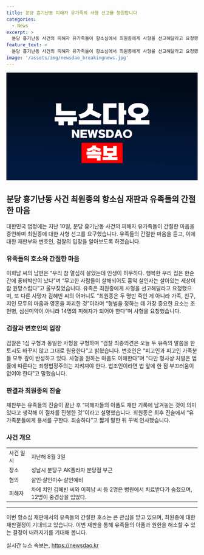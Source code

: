 ```yaml
---
title: 분당 흉기난동 피해자 유가족의 사형 선고를 청원합니다
categories:
  - News
excerpt: >
  분당 흉기난동 사건의 피해자 유가족들이 항소심에서 최원종에게 사형을 선고해달라고 요청했습니다. 피해자의 가족은 각자의 아픔을 담은 진술을 하며 최원종에 대한 엄중한 처벌을 촉구했고, 이에 판사도 눈시울이 붉어지며 유족들의 아픔을 이해하겠다는 의미로 설명했습니다. 최원종의 변호인은 사형을 원하는 가족들의 감정을 이해하나 법률에 따라 죄형법정주의를 지켜야 한다고 주장하며 최원종의 사형을 막기 위한 노력을 기울였습니다. 한편, 검찰은 1심과 동일한 사형을 구형하여 유가족들의 의견을 존중하겠다고 밝혔습니다.
feature_text: >
  분당 흉기난동 사건의 피해자 유가족들이 항소심에서 최원종에게 사형을 선고해달라고 요청했습니다. 피해자의 가족은 각자의 아픔을 담은 진술을 하며 최원종에 대한 엄중한 처벌을 촉구했고, 이에 판사도 눈시울이 붉어지며 유족들의 아픔을 이해하겠다는 의미로 설명했습니다. 최원종의 변호인은 사형을 원하는 가족들의 감정을 이해하나 법률에 따라 죄형법정주의를 지켜야 한다고 주장하며 최원종의 사형을 막기 위한 노력을 기울였습니다. 한편, 검찰은 1심과 동일한 사형을 구형하여 유가족들의 의견을 존중하겠다고 밝혔습니다.
image: '/assets/img/newsdao_breakingnews.jpg'
---
```


<p><img src="/assets/img/newsdao_breakingnews.jpg" alt="flaretime 속보" /></p>

<h2 data-ke-size="size26">분당 흉기난동 사건 최원종의 항소심 재판과 유족들의 간절한 마음</h2>

<p data-ke-size="size16">대한민국 법정에는 지난 10일, 분당 흉기난동 사건의 피해자 유가족들이 간절한 마음을 증언하며 최원종에 대한 사형 선고를 요구했습니다. 유족들의 간절한 마음을 듣고, 이에 대한 재판부와 변호인, 검찰의 입장을 알아보도록 하겠습니다.</p>

<h3 data-ke-size="size24">유족들의 호소와 간절한 마음</h3>

<p data-ke-size="size16">이희남 씨의 남편은 “우리 참 열심히 살았는데 인생이 허무하다. 행복한 우리 집은 한순간에 풍비박산이 났다”며 “무고한 사람들이 살해되어도 흉악 살인자는 살아있는 세상이 참 원망스럽다”고 울부짖었습니다. 유족은 최원종에게 사형을 선고해달라고 요청했으며, 또 다른 사망자 김혜빈 씨의 어머니도 “최원종은 두 명만 죽인 게 아니라 가족, 친구, 지인 모두의 마음과 영혼을 파괴한 것”이라며 “형벌을 정하는 데 가장 중요한 요소는 조현병, 심신미약이 아니라 14명의 피해자가 되어야 한다”며 사형을 요청했습니다.</p>

<h3 data-ke-size="size24">검찰과 변호인의 입장</h3>

<p data-ke-size="size16">검찰은 1심 구형과 동일한 사형을 구형하며 “검찰 최종의견은 오늘 두 유족의 말씀을 한 토시도 바꾸지 않고 그대로 원용한다”고 밝혔습니다. 변호인은 “피고인과 피고인 가족분들 모두 깊이 반성하고 있다. 사형을 원하는 마음도 이해한다”며 “다만 형사상 처벌은 법률에 따른다는 죄형법정주의는 지켜져야 한다. 법조인이라면 법 앞에 한 점 부끄러움이 없어야 한다”고 말했습니다.</p>

<h3 data-ke-size="size24">판결과 최원종의 진술</h3>

<p data-ke-size="size16">재판부는 유족들의 진술이 끝난 후 “피해자들의 아픔도 재판 기록에 남겨놓는 것이 의미 있다고 생각해 이 절차를 진행한 것”이라고 설명했습니다. 최원종은 최후 진술에서 “유가족분들에게 용서를 구한다. 죄송하다”고 짧게 말한 뒤 꾸벅 인사했습니다.</p>

<h3 data-ke-size="size24">사건 개요</h3>

<table>
    <tbody>
        <tr>
            <td>사건 일시</td>
            <td>지난해 8월 3일</td>
        </tr>
        <tr>
            <td>장소</td>
            <td>성남시 분당구 AK플라자 분당점 부근</td>
        </tr>
        <tr>
            <td>혐의</td>
            <td>살인·살인미수·살인예비</td>
        </tr>
        <tr>
            <td>피해자</td>
            <td>차에 치인 김혜빈 씨와 이희남 씨 등 2명은 병원에서 치료받다가 숨졌으며, 12명이 중경상을 입었다.</td>
        </tr>
    </tbody>
</table>

<hr>

<p data-ke-size="size16">이번 항소심 재판에서의 유족들의 간절한 호소는 큰 관심을 받고 있으며, 최원종에 대한 재판결정이 기대되고 있습니다. 이번 재판을 통해 유족들의 아픔과 원한을 해소할 수 있는 결정이 내려지기를 기대해 봅니다.</p>
실시간 뉴스 속보는, <a href="https://newsdao.kr" rel="dofollow">https://newsdao.kr</a>


